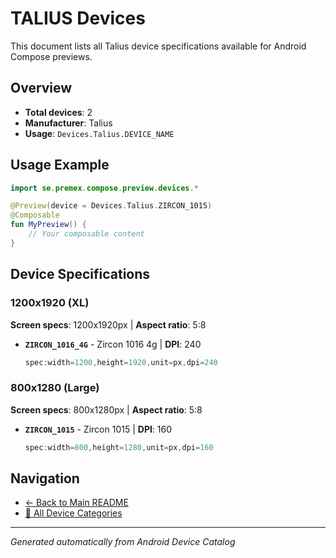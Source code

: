# TALIUS Devices

This document lists all Talius device specifications available for Android Compose previews.

## Overview

- **Total devices**: 2
- **Manufacturer**: Talius
- **Usage**: `Devices.Talius.DEVICE_NAME`

## Usage Example

```kotlin
import se.premex.compose.preview.devices.*

@Preview(device = Devices.Talius.ZIRCON_1015)
@Composable
fun MyPreview() {
    // Your composable content
}
```

## Device Specifications

### 1200x1920 (XL)

**Screen specs**: 1200x1920px | **Aspect ratio**: 5:8

- **`ZIRCON_1016_4G`** - Zircon 1016 4g | **DPI**: 240
  ```kotlin
  spec:width=1200,height=1920,unit=px,dpi=240
  ```

### 800x1280 (Large)

**Screen specs**: 800x1280px | **Aspect ratio**: 5:8

- **`ZIRCON_1015`** - Zircon 1015 | **DPI**: 160
  ```kotlin
  spec:width=800,height=1280,unit=px,dpi=160
  ```

## Navigation

- [← Back to Main README](../../README.md)
- [📱 All Device Categories](../README.md)

---
*Generated automatically from Android Device Catalog*
